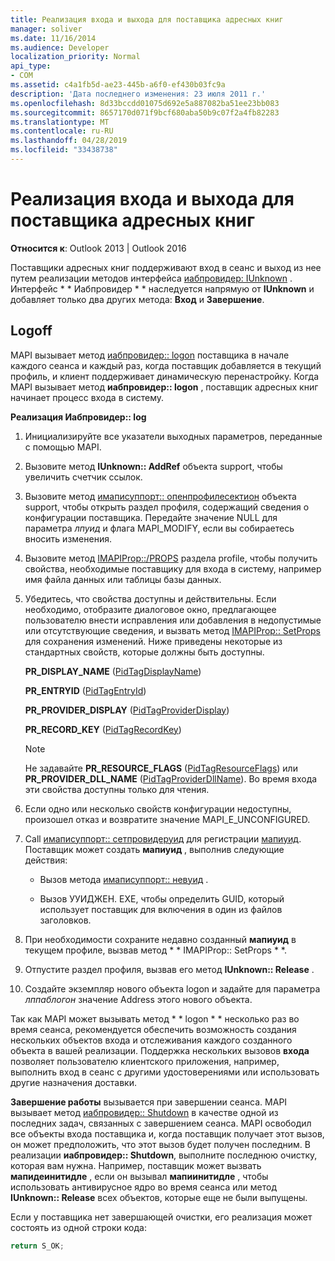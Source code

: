 ```yaml
---
title: Реализация входа и выхода для поставщика адресных книг
manager: soliver
ms.date: 11/16/2014
ms.audience: Developer
localization_priority: Normal
api_type:
- COM
ms.assetid: c4a1fb5d-ae23-445b-a6f0-ef430b03fc9a
description: 'Дата последнего изменения: 23 июля 2011 г.'
ms.openlocfilehash: 8d33bccdd01075d692e5a887082ba51ee23bb083
ms.sourcegitcommit: 8657170d071f9bcf680aba50b9c07f2a4fb82283
ms.translationtype: MT
ms.contentlocale: ru-RU
ms.lasthandoff: 04/28/2019
ms.locfileid: "33438738"
---
```

# <a name="implementing-address-book-provider-logon-and-logoff"></a>Реализация входа и выхода для поставщика адресных книг

**Относится к**: Outlook 2013 | Outlook 2016 
  
Поставщики адресных книг поддерживают вход в сеанс и выход из нее путем реализации методов интерфейса [иабпровидер: IUnknown](iabprovideriunknown.md) . Интерфейс * * Иабпровидер * * наследуется напрямую от **IUnknown** и добавляет только два других метода: **Вход** и **Завершение**. 
  
## <a name="logoff"></a>Logoff

MAPI вызывает метод [иабпровидер:: logon](iabprovider-logon.md) поставщика в начале каждого сеанса и каждый раз, когда поставщик добавляется в текущий профиль, и клиент поддерживает динамическую перенастройку. Когда MAPI вызывает метод **иабпровидер:: logon** , поставщик адресных книг начинает процесс входа в систему. 
  
**Реализация Иабпровидер:: log**
  
1. Инициализируйте все указатели выходных параметров, переданные с помощью MAPI. 
    
2. Вызовите метод **IUnknown:: AddRef** объекта support, чтобы увеличить счетчик ссылок. 
    
3. Вызовите метод [имаписуппорт:: опенпрофилесектион](imapisupport-openprofilesection.md) объекта support, чтобы открыть раздел профиля, содержащий сведения о конфигурации поставщика. Передайте значение NULL для параметра _лпуид_ и флага MAPI_MODIFY, если вы собираетесь вносить изменения. 
    
4. Вызовите метод [IMAPIProp::/PROPS](imapiprop-getprops.md) раздела profile, чтобы получить свойства, необходимые поставщику для входа в систему, например имя файла данных или таблицы базы данных. 
    
5. Убедитесь, что свойства доступны и действительны. Если необходимо, отобразите диалоговое окно, предлагающее пользователю внести исправления или добавления в недопустимые или отсутствующие сведения, и вызвать метод [IMAPIProp:: SetProps](imapiprop-setprops.md) для сохранения изменений. Ниже приведены некоторые из стандартных свойств, которые должны быть доступны. 
    
   **PR_DISPLAY_NAME** ([PidTagDisplayName](pidtagdisplayname-canonical-property.md))
    
   **PR_ENTRYID** ([PidTagEntryId](pidtagentryid-canonical-property.md))
    
   **PR_PROVIDER_DISPLAY** ([PidTagProviderDisplay](pidtagproviderdisplay-canonical-property.md))
    
   **PR_RECORD_KEY** ([PidTagRecordKey](pidtagrecordkey-canonical-property.md))
    
   > [!NOTE]
   > Не задавайте **PR_RESOURCE_FLAGS** ([PidTagResourceFlags](pidtagresourceflags-canonical-property.md)) или **PR_PROVIDER_DLL_NAME** ([PidTagProviderDllName](pidtagproviderdllname-canonical-property.md)). Во время входа эти свойства доступны только для чтения. 
  
6. Если одно или несколько свойств конфигурации недоступны, произошел отказ и возвратите значение MAPI_E_UNCONFIGURED.
    
7. Call [имаписуппорт:: сетпровидеруид](imapisupport-setprovideruid.md) для регистрации [мапиуид](mapiuid.md). Поставщик может создать **мапиуид** , выполнив следующие действия: 
    
   - Вызов метода [имаписуппорт:: невуид](imapisupport-newuid.md) . 
    
   - Вызов УУИДЖЕН. EXE, чтобы определить GUID, который использует поставщик для включения в один из файлов заголовков.
    
8. При необходимости сохраните недавно созданный **мапиуид** в текущем профиле, вызвав метод * * IMAPIProp:: SetProps * *. 
    
9. Отпустите раздел профиля, вызвав его метод **IUnknown:: Release** . 
    
10. Создайте экземпляр нового объекта logon и задайте для параметра _лппаблогон_ значение Address этого нового объекта. 
    
Так как MAPI может вызывать метод * * logon * * несколько раз во время сеанса, рекомендуется обеспечить возможность создания нескольких объектов входа и отслеживания каждого созданного объекта в вашей реализации. Поддержка нескольких вызовов **входа** позволяет пользователю клиентского приложения, например, выполнить вход в сеанс с другими удостоверениями или использовать другие назначения доставки. 
  
**Завершение работы** вызывается при завершении сеанса. MAPI вызывает метод [иабпровидер:: Shutdown](iabprovider-shutdown.md) в качестве одной из последних задач, связанных с завершением сеанса. MAPI освободил все объекты входа поставщика и, когда поставщик получает этот вызов, он может предположить, что этот вызов будет получен последним. В реализации **иабпровидер:: Shutdown**, выполните последнюю очистку, которая вам нужна. Например, поставщик может вызвать **мапидеинитидле** , если он вызывал **мапиинитидле** , чтобы использовать антивирусное ядро во время сеанса или метод **IUnknown:: Release** всех объектов, которые еще не были выпущены. 
  
Если у поставщика нет завершающей очистки, его реализация может состоять из одной строки кода: 
  
```cpp
return S_OK;

```


